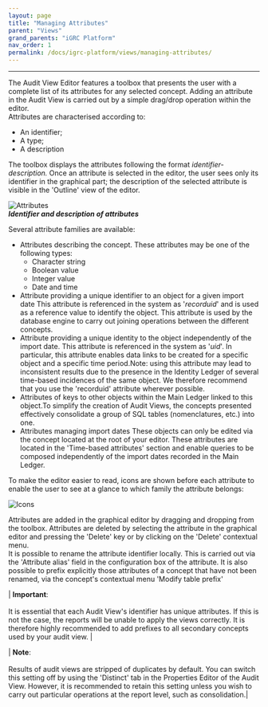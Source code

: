 ```yaml
---
layout: page
title: "Managing Attributes"
parent: "Views"
grand_parents: "iGRC Platform"
nav_order: 1
permalink: /docs/igrc-platform/views/managing-attributes/
---
```

---

The Audit View Editor features a toolbox that presents the user with a complete list of its attributes for any selected concept. Adding an attribute in the Audit View is carried out by a simple drag/drop operation within the editor.     
Attributes are characterised according to:    

- An identifier;
- A type;
- A description

The toolbox displays the attributes following the format _identifier-description._ Once an attribute is selected in the editor, the user sees only its identifier in the graphical part; the description of the selected attribute is visible in the 'Outline' view of the editor.      

![Attributes](igrc-platform/views/images/1.png "Attributes")   
**_Identifier and description of attributes_**   

Several attribute families are available:   

- Attributes describing the concept. These attributes may be one of the following types:   
  - Character string
  - Boolean value
  - Integer value
  - Date and time
- Attribute providing a unique identifier to an object for a given import date This attribute is referenced in the system as '_recorduid_' and is used as a reference value to identify the object. This attribute is used by the database engine to carry out joining operations between the different concepts.
- Attribute providing a unique identity to the object independently of the import date. This attribute is referenced in the system as '_uid_'. In particular, this attribute enables data links to be created for a specific object and a specific time period.Note: using this attribute may lead to inconsistent results due to the presence in the Identity Ledger of several time-based incidences of the same object. We therefore recommend that you use the 'recorduid' attribute wherever possible.
- Attributes of keys to other objects within the Main Ledger linked to this object.To simplify the creation of Audit Views, the concepts presented effectively consolidate a group of SQL tables (nomenclatures, etc.) into one.
- Attributes managing import dates These objects can only be edited via the concept located at the root of your editor. These attributes are located in the 'Time-based attributes' section and enable queries to be composed independently of the import dates recorded in the Main Ledger.   

To make the editor easier to read, icons are shown before each attribute to enable the user to see at a glance to which family the attribute belongs:   

![Icons](igrc-platform/views/images/2.png "Icons")   

Attributes are added in the graphical editor by dragging and dropping from the toolbox. Attributes are deleted by selecting the attribute in the graphical editor and pressing the 'Delete' key or by clicking on the 'Delete' contextual menu.     
It is possible to rename the attribute identifier locally. This is carried out via the 'Attribute alias' field in the configuration box of the attribute. It is also possible to prefix explicitly those attributes of a concept that have not been renamed, via the concept's contextual menu 'Modify table prefix'

| **Important**: <br><br> It is essential that each Audit View's identifier has unique attributes. If this is not the case, the reports will be unable to apply the views correctly. It is therefore highly recommended to add prefixes to all secondary concepts used by your audit view.  |

| **Note**: <br><br> Results of audit views are stripped of duplicates by default. You can switch this setting off by using the 'Distinct' tab in the Properties Editor of the Audit View. However, it is recommended to retain this setting unless you wish to carry out particular operations at the report level, such as consolidation.|
